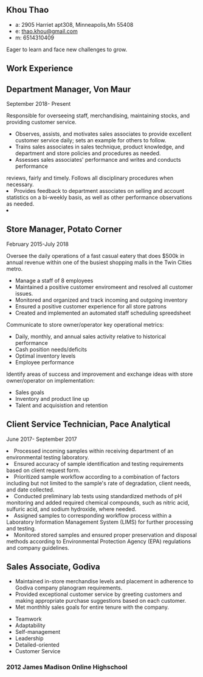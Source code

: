 <!DOCTYPE HTML>
  <html>
    <body id="top">
      <div class="mainDetails">
        <h2>Khou Thao</h2>
             <ul>
              <li> a: 2905 Harriet apt308, Minneapolis,Mn 55408</li>
              <li> e: <a href="mailto:thao.khou@gmail.com" target="_blank">thao.khou@gmail.com</a></li>
              <li> m: 6514310409</li> 
           </ul>
      </div>                                                              
        <div class=personalSection>
            <p>Eager to learn and face new challenges to grow.</p>                                        
      </div>           
      <div class=jobExperience>
        <h2>Work Experience</h2>
          <h2>Department Manager, Von Maur</h2>
         <p>September 2018- Present</p>
         <p>Responsible for overseeing staff, merchandising, maintaining stocks, and providing customer service.</p>
            <ul>
              <li>Observes, assists, and motivates sales associates to provide excellent customer service daily; sets an example for others to follow. </li>
              <li>Trains sales associates in sales technique, product knowledge, and department and store policies and procedures as needed. </li>
             <li>Assesses sales associates' performance and writes and conducts performance</li>
                                                                          </ul>
reviews, fairly and timely. Follows all disciplinary procedures when necessary. </li>
            <li>Provides feedback to department associates on selling and account statistics on a bi-weekly basis, as well as other performance observations as needed. </li>
            <li>
     <h2>Store Manager, Potato Corner</h2>
           <p>February 2015-July 2018</p>
           <p>Oversee the daily operations of a fast casual eatery that does $500k in annual revenue within one of the busiest shopping malls in the Twin Cities metro.
             <ul>
               <li>Manage a staff of 8 employees</li>
               <li>Maintained a positive customer enviromeent and resolved all customer issues.</li>
               <li>Monitored and organized and track incoming and outgoing inventory</li>
               <li>Ensured a positive customer experience for all store patrons</li>
               <li>Created and implemented an automated staff scheduling spreedsheet</li>
           </ul>
           <p>Communicate to store owner/operator key operational metrics:</p>
           <ul>
             <li>Daily, monthly, and annual sales activity relative to historical performance</li>
             <li>Cash position needs/deficits</li>
             <li>Optimal inventory levels</li>
             <li>Employee performance</li>
           </ul>
           <p>Identify areas of success and improvement and exchange ideas with store owner/operator on implementation:</p>
           <ul>
             <li>Sales goals</li>
             <li>Inventory and product line up</li>
             <li>Talent and acquisistion and retention</li>
           </ul>
        <h2>Client Service Technician, Pace Analytical</h2>
           <p>June 2017- September 2017</p>
           <li>Processed incoming samples within receiving department of an environmental testing laboratory.</li>
           <li>Ensured accuracy of sample identification and testing requirements based on client request form.</li>
           <li>Prioritized sample workflow according to a combination of factors including but not limited to the sample's rate of degradation, client needs, and date collected.</li>
           <li>Conducted preliminary lab tests using standardized methods of pH monitoring and added required chemical compounds, such as nitric acid, sulfuric acid, and sodium hydroxide, where needed.</li>
           <li>Assigned samples to corresponding workflow process within a Laboratory Information Management System (LIMS) for further processing and testing.
</li>
           <li>Monitored stored samples and ensured proper preservation and disposal methods according to Environmental Protection Agency (EPA) regulations and company guidelines.</li>
           </ul>
         <h2>Sales Associate, Godiva</h2>
          <ul>
            <li>Maintained in-store merchandise levels and placement in adherence to Godiva company planogram requirements.</li>
            <li>Provided exceptional customer service by greeting customers and making appropriate purchase suggestions based on each customer.</li>
            <li>Met monthhly sales goals for entire tenure with the company.</li>
        </ul>
        </div>
      <div class=keySkills>
        <ul class="keyskills">
          <li>Teamwork</li>
          <li>Adaptability</li>
          <li>Self-management</li>
          <li>Leadership</li>
          <li>Detailed-oriented</li>
          <li>Customer Service</li>
        </ul>
      </div>
      <div class=education>
          <h3>2012 James Madison Online Highschool</h3>
       </div>
     </body>
  </html>
